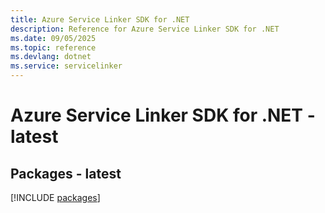 ```yaml
---
title: Azure Service Linker SDK for .NET
description: Reference for Azure Service Linker SDK for .NET
ms.date: 09/05/2025
ms.topic: reference
ms.devlang: dotnet
ms.service: servicelinker
---
```

# Azure Service Linker SDK for .NET - latest
## Packages - latest
[!INCLUDE [packages](service-linker-index.md)]